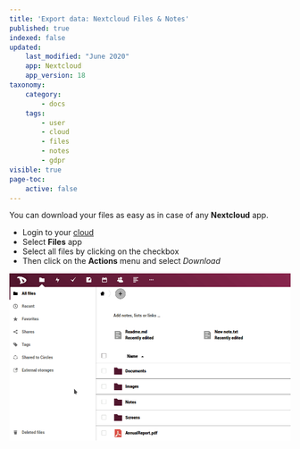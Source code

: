 ```yaml
---
title: 'Export data: Nextcloud Files & Notes'
published: true
indexed: false
updated:
    last_modified: "June 2020"		
    app: Nextcloud
    app_version: 18
taxonomy:
    category:
        - docs
    tags:
        - user
        - cloud
        - files
        - notes
        - gdpr
visible: true
page-toc:
    active: false
---
```


You can download your files as easy as in case of any **Nextcloud** app.

  - Login to your [cloud](https://cloud.disroot.org)
  - Select **Files** app
  - Select all files by clicking on the checkbox
  - Then click on the **Actions** menu and select *Download*

![](en/export_files.gif)
